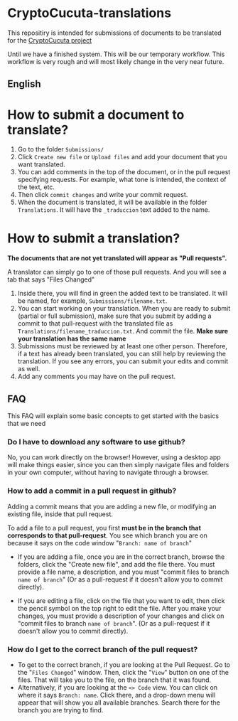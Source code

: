 # CryptoCucuta-translations

This repositiry is intended for submissions of documents to be translated for the [CryptoCucuta project](https://github.com/CryptoCucuta)

Until we have a finished system. This will be our temporary workflow. This workflow is very rough and will most likely change in the very near future.

## English

# How to submit a document to translate?

1. Go to the folder `Submissions/`
2. Click `Create new file` or `Upload files` and add your document that you want translated.
3. You can add comments in the top of the document, or in the pull request specifying requests. For example, what tone is intended, the context of the text, etc.
4. Then click `commit changes` and write your commit request.
5. When the document is translated, it will be available in the folder `Translations`. It will have the `_traduccion` text added to the name.


# How to submit a translation?

**The documents that are not yet translated will appear as "Pull requests".**

A translator can simply go to one of those pull requests. And you will see a tab that says "Files Changed"

1. Inside there, you will find in green the added text to be translated. It will be named, for example, `Submissions/filename.txt`.
2. You can start working on your translation. When you are ready to submit (partial or full submission), make sure that  you submit by adding a commit to that pull-request with the translated file as `Translations/filename_traduccion.txt`. And commit the file. **Make sure your translation has the same name**
3. Submissions must be reviewed by at least one other person. Therefore, if a text has already been translated, you can still help by reviewing the translation. If you see any errors, you can submit your edits and commit as well. 
4. Add any comments you may have on the pull request.


## FAQ

This FAQ will explain some basic concepts to get started with the basics that we need

### Do I have to download any software to use github?

No, you can work directly on the browser! However, using a desktop app will make things easier, since you can then simply navigate files and folders in your own computer, without having to navigate through a browser. 

### How to add a commit in a pull request in github? 


Adding a commit means that you are adding a new file, or modifying an existing file, inside that pull request.


To add a file to a pull request, you first **must be in the branch that corresponds to that pull-request**. 
You see which branch you are on because it says on the code window "`Branch: name of branch`"

- If you are adding a file, once you are in the correct branch, browse the folders, click the "Create new file", and add the file there. You must provide a file name, a description, and you must "commit files to branch `name of branch`" (Or as a pull-request if it doesn't allow you to commit directly).

- If you are editing a file, click on the file that you want to edit, then click the pencil symbol on the top right to edit the file. After you make your changes, you must provide a description of your changes and click on "commit files to branch `name of branch`". (Or as a pull-request if it doesn't allow you to commit directly).

### How do I get to the correct branch of the pull request?

- To get to the correct branch, if you are looking at the Pull Request. Go to the "`Files Changed`" window. Then, click the "`View`" button on one of the files. That will take you to the file, on the branch that it was found. 
- Alternatively, if you are looking at the `<> Code` view. You can click on where it says `Branch: name`. Click there, and a drop-down menu will appear that will show you all available branches. Search there for the branch you are trying to find.
